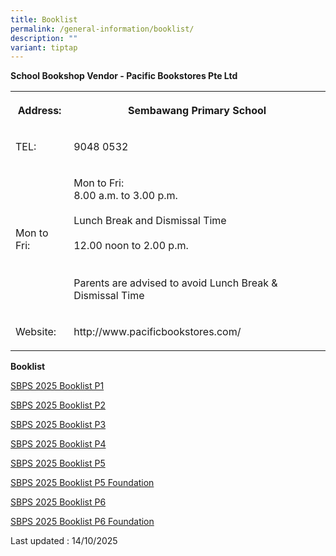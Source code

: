 ```yaml
---
title: Booklist
permalink: /general-information/booklist/
description: ""
variant: tiptap
---
```

<p><strong>School Bookshop Vendor - Pacific Bookstores Pte Ltd</strong>
</p>
<table style="minWidth: 50px">
<colgroup>
<col>
<col>
</colgroup>
<tbody>
<tr>
<th rowspan="1" colspan="1">
<p>Address:</p>
</th>
<th rowspan="1" colspan="1">
<p>Sembawang Primary School</p>
</th>
</tr>
<tr>
<td rowspan="1" colspan="1">
<p>TEL:</p>
</td>
<td rowspan="1" colspan="1">
<p>9048 0532</p>
</td>
</tr>
<tr>
<td rowspan="1" colspan="1">
<p>Mon to Fri:</p>
</td>
<td rowspan="1" colspan="1">
<p>Mon to Fri:
<br>8.00 a.m. to 3.00 p.m.
<br>
<br>Lunch Break and Dismissal Time
<br>
<br>12.00 noon to 2.00 p.m.
<br>
<br>
<br>Parents are advised to avoid Lunch Break &amp; Dismissal Time</p>
</td>
</tr>
<tr>
<td rowspan="1" colspan="1">
<p>Website:</p>
</td>
<td rowspan="1" colspan="1">
<p>http://www.pacificbookstores.com/</p>
</td>
</tr>
</tbody>
</table>
<p><strong>Booklist</strong>
</p>
<p><a href="/files/P1_2025.pdf" rel="noopener nofollow" target="_blank">SBPS 2025 Booklist P1</a>
</p>
<p><a href="/files/P2_2025.pdf" rel="noopener nofollow" target="_blank">SBPS 2025 Booklist P2</a>
</p>
<p><a href="/files/P3_2025.pdf" rel="noopener nofollow" target="_blank">SBPS 2025 Booklist P3</a>
</p>
<p><a href="/files/P4_2025.pdf" rel="noopener nofollow" target="_blank">SBPS 2025 Booklist P4</a>
</p>
<p><a href="/files/P5_2025.pdf" rel="noopener nofollow" target="_blank">SBPS 2025 Booklist P5</a>
</p>
<p><a href="/files/P5__FDN__2025.pdf" rel="noopener nofollow" target="_blank">SBPS 2025 Booklist P5 Foundation</a>
</p>
<p><a href="/files/P6_2025.pdf" rel="noopener nofollow" target="_blank">SBPS 2025 Booklist P6</a>
</p>
<p><a href="/files/P6__FDN__2025.pdf" rel="noopener nofollow" target="_blank">SBPS 2025 Booklist P6 Foundation</a>
</p>
<p>Last updated : 14/10/2025</p>